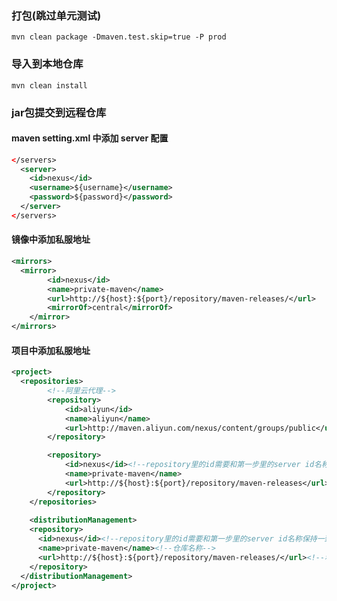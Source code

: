 ### 打包(跳过单元测试)
`mvn clean package -Dmaven.test.skip=true -P prod`

### 导入到本地仓库
`mvn clean install`

### jar包提交到远程仓库

#### maven setting.xml 中添加 server 配置
```xml
</servers>
  <server>    
    <id>nexus</id>    
    <username>${username}</username>    
    <password>${password}</password>    
  </server>  
</servers>
```
#### 镜像中添加私服地址
```xml
<mirrors>
  <mirror>
		<id>nexus</id>
		<name>private-maven</name>
		<url>http://${host}:${port}/repository/maven-releases/</url>
		<mirrorOf>central</mirrorOf>
	</mirror>
</mirrors>
```

#### 项目中添加私服地址
```xml
<project>
  <repositories>
		<!--阿里云代理-->
		<repository>
			<id>aliyun</id>
			<name>aliyun</name>
			<url>http://maven.aliyun.com/nexus/content/groups/public</url>
		</repository>

		<repository>
			<id>nexus</id><!--repository里的id需要和第一步里的server id名称保持一致-->
			<name>private-maven</name>
			<url>http://${host}:${port}/repository/maven-releases</url>
		</repository>
	</repositories>
	
	<distributionManagement>
    <repository>
      <id>nexus</id><!--repository里的id需要和第一步里的server id名称保持一致-->
      <name>private-maven</name><!--仓库名称-->
      <url>http://${host}:${port}/repository/maven-releases/</url><!--私服仓库地址-->
    </repository>
  </distributionManagement>
</project>
```
